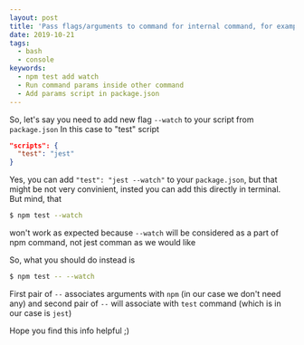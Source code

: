 ```yaml
---
layout: post
title: 'Pass flags/arguments to command for internal command, for example t scripts in npm or yarn'
date: 2019-10-21
tags:
  - bash
  - console
keywords:
  - npm test add watch
  - Run command params inside other command
  - Add params script in package.json
---
```


So, let's say you need to add new flag `--watch` to your script from `package.json` In this case to "test" script

```json
"scripts": {
  "test": "jest"
}
```

Yes, you can add `"test": "jest --watch"` to your `package.json`, but that might be not very convinient, insted you can add this directly in terminal.
But mind, that 

```bash
$ npm test --watch
```
won't work as expected because `--watch` will be considered as a part of npm command, not jest comman as we would like

So, what you should do instead is 


```bash
$ npm test -- --watch
```

First pair of `--` associates arguments with `npm` (in our case we don't need any) and second pair of `--` will associate with `test` command (which is in our case is `jest`)

Hope you find this info helpful ;)
